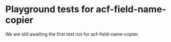 # Playground tests for acf-field-name-copier
We are still awaiting the first test run for acf-field-name-copier.
